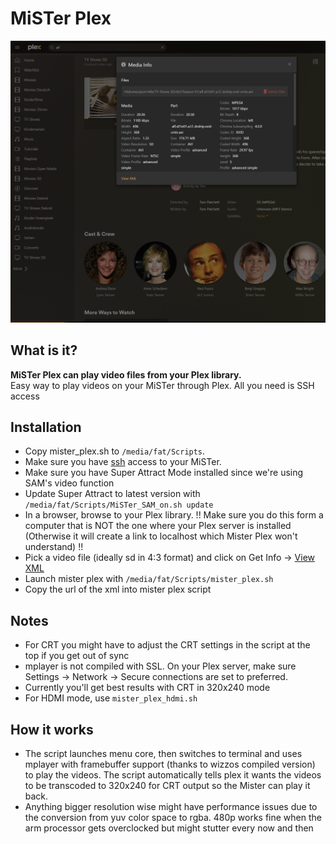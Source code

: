 # MiSTer Plex
![Get Info](https://github.com/mrchrisster/mister_plex/blob/main/media/view%20xml.png)


## What is it?
**MiSTer Plex can play video files from your Plex library.**  
Easy way to play videos on your MiSTer through Plex. All you need is SSH access

## Installation
  
- Copy mister_plex.sh to `/media/fat/Scripts`.
- Make sure you have [ssh](https://boogermann.github.io/Bible_MiSTer/getting-started/network/network-access/) access to your MiSTer.
- Make sure you have Super Attract Mode installed since we're using SAM's video function
- Update Super Attract to latest version with `/media/fat/Scripts/MiSTer_SAM_on.sh update`
- In a browser, browse to your Plex library. !! Make sure you do this form a computer that is NOT the one where your Plex server is installed (Otherwise it will create a link to localhost which Mister Plex won't understand) !!
- Pick a video file (ideally sd in 4:3 format) and click on Get Info -> [View XML](https://support.plex.tv/articles/201998867-investigate-media-information-and-formats/)
- Launch mister plex with `/media/fat/Scripts/mister_plex.sh`
- Copy the url of the xml into mister plex script

## Notes
- For CRT you might have to adjust the CRT settings in the script at the top if you get out of sync
- mplayer is not compiled with SSL. On your Plex server, make sure Settings -> Network -> Secure connections are set to preferred.
- Currently you'll get best results with CRT in 320x240 mode
- For HDMI mode, use `mister_plex_hdmi.sh`
  
## How it works
- The script launches menu core, then switches to terminal and uses mplayer with framebuffer support (thanks to wizzos compiled version) to play the videos. The script automatically tells plex it wants the videos to be transcoded to 320x240 for CRT output so the Mister can play it back.
- Anything bigger resolution wise might have performance issues due to the conversion from yuv color space to rgba. 480p works fine when the arm processor gets overclocked but might stutter every now and then 
